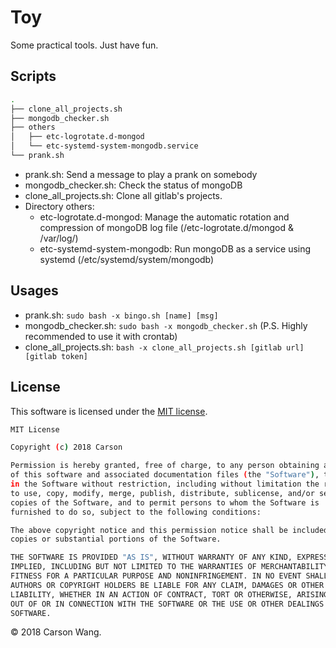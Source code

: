 # Toy

Some practical tools. Just have fun.

## Scripts

```bash
.
├── clone_all_projects.sh
├── mongodb_checker.sh
├── others
│   ├── etc-logrotate.d-mongod
│   └── etc-systemd-system-mongodb.service
└── prank.sh
```

* prank.sh: Send a message to play a prank on somebody
* mongodb_checker.sh: Check the status of mongoDB
* clone_all_projects.sh: Clone all gitlab's projects.
* Directory others:
  * etc-logrotate.d-mongod: Manage the automatic rotation and compression of mongoDB log file (/etc-logrotate.d/mongod & /var/log/)
  * etc-systemd-system-mongodb: Run mongoDB as a service using systemd (/etc/systemd/system/mongodb)

## Usages

* prank.sh: `sudo bash -x bingo.sh [name] [msg]`
* mongodb_checker.sh: `sudo bash -x mongodb_checker.sh` (P.S. Highly recommended to use it with crontab)
* clone_all_projects.sh: `bash -x clone_all_projects.sh [gitlab url] [gitlab token]`

## License

This software is licensed under the [MIT license](http://en.wikipedia.org/wiki/MIT_License).

```bash
MIT License

Copyright (c) 2018 Carson

Permission is hereby granted, free of charge, to any person obtaining a copy
of this software and associated documentation files (the "Software"), to deal
in the Software without restriction, including without limitation the rights
to use, copy, modify, merge, publish, distribute, sublicense, and/or sell
copies of the Software, and to permit persons to whom the Software is
furnished to do so, subject to the following conditions:

The above copyright notice and this permission notice shall be included in all
copies or substantial portions of the Software.

THE SOFTWARE IS PROVIDED "AS IS", WITHOUT WARRANTY OF ANY KIND, EXPRESS OR
IMPLIED, INCLUDING BUT NOT LIMITED TO THE WARRANTIES OF MERCHANTABILITY,
FITNESS FOR A PARTICULAR PURPOSE AND NONINFRINGEMENT. IN NO EVENT SHALL THE
AUTHORS OR COPYRIGHT HOLDERS BE LIABLE FOR ANY CLAIM, DAMAGES OR OTHER
LIABILITY, WHETHER IN AN ACTION OF CONTRACT, TORT OR OTHERWISE, ARISING FROM,
OUT OF OR IN CONNECTION WITH THE SOFTWARE OR THE USE OR OTHER DEALINGS IN THE
SOFTWARE.


```

© 2018 Carson Wang.
